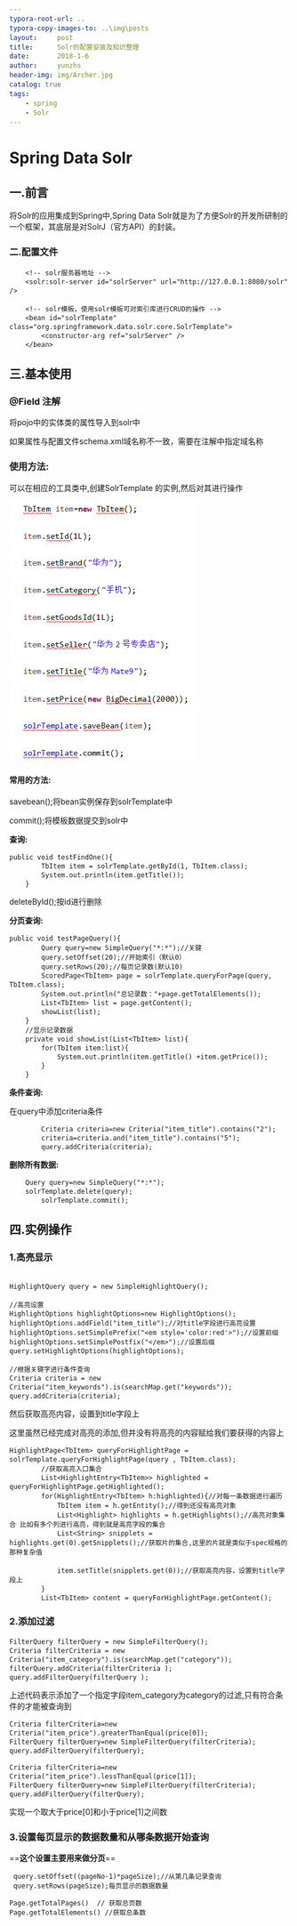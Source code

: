 ```yaml
---
typora-root-url: ..
typora-copy-images-to: ..\img\posts
layout:     post
title:      Solr的配置安装及知识整理
date:       2018-1-6
author:     yunzhs
header-img: img/Archer.jpg
catalog: true
tags:
    - spring
    - Solr
---
```


# Spring Data Solr

## 一.前言

将Solr的应用集成到Spring中,Spring Data Solr就是为了方便Solr的开发所研制的一个框架，其底层是对SolrJ（官方API）的封装。



### 二.配置文件

```
	<!-- solr服务器地址 -->
	<solr:solr-server id="solrServer" url="http://127.0.0.1:8080/solr" />
		
	<!-- solr模板，使用solr模板可对索引库进行CRUD的操作 -->
	<bean id="solrTemplate" class="org.springframework.data.solr.core.SolrTemplate">
		<constructor-arg ref="solrServer" />
	</bean>
```



## 三.基本使用

### @Field 注解

将pojo中的实体类的属性导入到solr中

如果属性与配置文件schema.xml域名称不一致，需要在注解中指定域名称



### 使用方法:

可以在相应的工具类中,创建SolrTemplate 的实例,然后对其进行操作

![1516524757351](/img/posts/1516524757351.png)

#### 常用的方法:

savebean();将bean实例保存到solrTemplate中

commit();将模板数据提交到solr中

**查询:**

```
public void testFindOne(){
		TbItem item = solrTemplate.getById(1, TbItem.class);
		System.out.println(item.getTitle());
	}
```

deleteById();按id进行删除

**分页查询:**

```
public void testPageQuery(){
		Query query=new SimpleQuery("*:*");//关键
		query.setOffset(20);//开始索引（默认0）
		query.setRows(20);//每页记录数(默认10)
		ScoredPage<TbItem> page = solrTemplate.queryForPage(query, TbItem.class);
		System.out.println("总记录数："+page.getTotalElements());
		List<TbItem> list = page.getContent();
		showList(list);
	}	
	//显示记录数据
	private void showList(List<TbItem> list){		
		for(TbItem item:list){
			System.out.println(item.getTitle() +item.getPrice());
		}		
	}
```

**条件查询:**

在query中添加criteria条件

```
		Criteria criteria=new Criteria("item_title").contains("2");
		criteria=criteria.and("item_title").contains("5");		
		query.addCriteria(criteria);
```

**删除所有数据:**

```
	Query query=new SimpleQuery("*:*");
	solrTemplate.delete(query);
		solrTemplate.commit();
```



## 四.实例操作

### 1.高亮显示

```

HighlightQuery query = new SimpleHighlightQuery();

//高亮设置
HighlightOptions highlightOptions=new HighlightOptions();
highlightOptions.addField("item_title");//对title字段进行高亮设置
highlightOptions.setSimplePrefix("<em style='color:red'>");//设置前缀
highlightOptions.setSimplePostfix("</em>");//设置后缀
query.setHighlightOptions(highlightOptions);

//根据关键字进行条件查询
Criteria criteria = new Criteria("item_keywords").is(searchMap.get("keywords"));
query.addCriteria(criteria);

```

然后获取高亮内容，设置到title字段上

这里虽然已经完成对高亮的添加,但并没有将高亮的内容赋给我们要获得的内容上

```
HighlightPage<TbItem> queryForHighlightPage = solrTemplate.queryForHighlightPage(query , TbItem.class);
		//获取高亮入口集合
		List<HighlightEntry<TbItem>> highlighted = queryForHighlightPage.getHighlighted();
		for(HighlightEntry<TbItem> h:highlighted){//对每一条数据进行遍历
			TbItem item = h.getEntity();//得到还没有高亮对象
			List<Highlight> highlights = h.getHighlights();//高亮对象集合 比如有多个列进行高亮，得到就是高亮字段的集合
			List<String> snipplets = highlights.get(0).getSnipplets();//获取片的集合,这里的片就是类似于spec规格的那种复杂值
			
			item.setTitle(snipplets.get(0));//获取高亮内容，设置到title字段上
		}
		List<TbItem> content = queryForHighlightPage.getContent(); 
```

### 2.添加过滤

```
FilterQuery filterQuery = new SimpleFilterQuery();
Criteria filterCriteria = new Criteria("item_category").is(searchMap.get("category"));
filterQuery.addCriteria(filterCriteria );
query.addFilterQuery(filterQuery );
```

上述代码表示添加了一个指定字段item_category为category的过滤,只有符合条件的才能被查询到

```
Criteria filterCriteria=new Criteria("item_price").greaterThanEqual(price[0]);
FilterQuery filterQuery=new SimpleFilterQuery(filterCriteria);
query.addFilterQuery(filterQuery);	
```

```
Criteria filterCriteria=new  Criteria("item_price").lessThanEqual(price[1]);
FilterQuery filterQuery=new SimpleFilterQuery(filterCriteria);
query.addFilterQuery(filterQuery);	
```

实现一个取大于price[0]和小于price[1]之间数

### 3.设置每页显示的数据数量和从哪条数据开始查询

==**这个设置主要用来做分页**==

```
 query.setOffset((pageNo-1)*pageSize);//从第几条记录查询
 query.setRows(pageSize);每页显示的数据数量
```

```
Page.getTotalPages()  // 获取总页数
Page.getTotalElements()	//获取总条数
```

